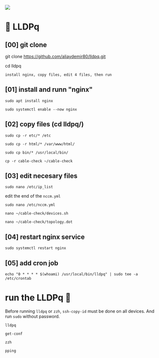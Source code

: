 ![](assets/nvidia.png)

# 🚀️ LLDPq

## [00] git clone  

git clone https://github.com/aliaydemir80/lldpq.git

cd lldpq

```install nginx, copy files, edit 4 files, then run```


## [01]  install and runn "nginx"
```
sudo apt install nginx

sudo systemctl enable --now nginx
```


## [02]  copy files (cd lldpq/)
```
sudo cp -r etc/* /etc

sudo cp -r html/* /var/www/html/

sudo cp bin/* /usr/local/bin/

cp -r cable-check ~/cable-check 
```


## [03]  edit necesary files
```
sudo nano /etc/ip_list    
```
edit the end of the ```nccm.yml```
```
sudo nano /etc/nccm.yml
```
```
nano ~/cable-check/devices.sh
```
```
nano ~/cable-check/topology.dot
```


## [04]  restart nginx service
```
sudo systemctl restart nginx
```


## [05]  add cron job
```
echo "0 * * * * $(whoami) /usr/local/bin/lldpq" | sudo tee -a /etc/crontab
```


 
# run the LLDPq 🚀️

Before running ```lldpq``` or ```zzh```, ```ssh-copy-id``` must be done on all devices.
And run ```sudo``` without password.

```
lldpq
```

```
get-conf
```

```
zzh
```

```
pping
```

